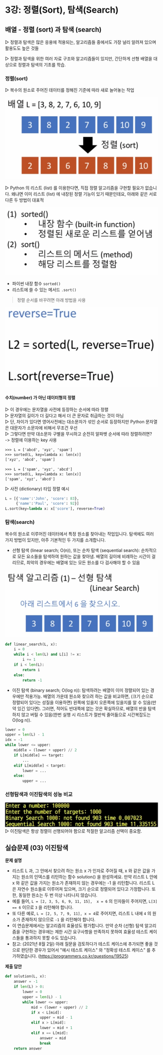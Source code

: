 # 3강: 정렬(Sort), 탐색(Search)

## 배열 - 정렬 (sort) 과 탐색 (search)
▷ 정렬과 탐색은 많은 응용에 적용되는, 알고리즘들 중에서도 가장 널리 알려져 있으며 활용도도 높은 것들

▷ 정렬과 탐색을 위한 여러 자료 구조와 알고리즘들이 있지만, 간단하게 선형 배열을 대상으로 정렬과 탐색의 기초를 학습. 


### 정렬(sort)
▷ 복수의 원소로 주어진 데이터를 정해진 기준에 따라 새로 늘어놓는 작업

![정렬](./img/Lect03/3-1.png)

▷ Python 의 리스트 (list) 를 이용한다면, 직접 정렬 알고리즘을 구현할 필요가 없습니다. 왜냐면 이미 리스트 (list) 에 내장된 정렬 기능이 있기 때문인데요, 아래와 같은 서로 다른 두 방법이 대표적

![예시](./img/Lect03/3-2.png)
- 파이썬 내장 함수 `sorted()`
- 리스트에 쓸 수 있는 메서드 `.sort()`

> 정렬 순서를 바꾸려면 아래 방법을 사용

![내림차순 정렬](./img/Lect03/3-3.png)

#### 수치(number) 가 아닌 데이터형의 정렬
▷ 이 경우에는 문자열을 사전에 등장하는 순서에 따라 정렬<br>
▷ 문자열의 길이가 더 길다고 해서 더 큰 문자로 취급하는 것이 아님<br>
▷ 단, 차이가 있다면 영어사전에는 대소문자가 섞인 순서로 등장하지만 Python 문자열은 대문자가 소문자에 비해서 무조건 우선<br>
▷ 그렇다면 만약 대소문자 구별을 무시하고 순전히 알파벳 순서에 따라 정렬하려면?<br>
-> 정렬에 이용하는 key 사용
```
>>> L = ['abcd', 'xyz', 'spam']
>>> sorted(L, key=lambda x: len(x)]
['xyz', 'abcd', 'spam']

>>> L = ['spam', 'xyz', 'abcd']
>>> sorted(L, key=lambda x: len(x)]
['spam', 'xyz', 'abcd']
```

▷ 사전 (dictionary) 타입 정렬 예시
```python
L = [{'name':'John', 'score': 83},
     {'name':'Paul', 'score': 92}]
L.sort(key=lambda x: x['score'], reverse=True)
```

### 탐색(search)
복수의 원소로 이루어진 데이터에서 특정 원소를 찾아내는 작업입니다. 탐색에도 여러 가지 방법이 있지만, 아주 기본적인 두 가지를 소개합니다.

- 선형 탐색 (linear search; O(n)), 또는 순차 탐색 (sequential search): 순차적으로 모든 요소들을 탐색하여 원하는 값을 찾아냄. 배열의 길이에 비례하는 시간이 걸리므로, 최악의 경우에는 배열에 있는 모든 원소를 다 검사해야 할 수 있음

![선형탐색](./img/Lect03/3-4.png)

```python
def linear_search(L, x):
    i = 0
    while i < len(L) and L[i] != x:
        i += 1
    if i < len(L):
        return i
    else:
        return -1
```

- 이진 탐색 (binary search; O(log n)): 탐색하려는 배열이 이미 정렬되어 있는 경우에만 적용가능. 배열의 가운데 원소와 찾으려 하는 값을 비교하면, (크기 순으로 정렬되어 있다는 성질을 이용하면) 왼쪽에 있을지 오른쪽에 있을지를 알 수 있음(만약 있긴 있다면). 그러면, 적어도 반대쪽에 없는 것은 확실하므로, 배열의 반을 탐색하지 않고 버릴 수 있음(한번 실행 시 리스트가 절반씩 줄어듦으로 시간복잡도는 O(log n)).

```python
lower = 0
upper = len(L) - 1
idx = -1
while lower <= upper:
    middle = (lower + upper) // 2
    if L[middle] == target:
        ...
    elif L[middle] < target:
        lower = ...
    else:
        upper = ...
```

### 선형탐색과 이진탐색의 성능 비교
![성능비교](./img/Lect03/3-5.png)
▷ 이진탐색은 항상 정렬이 선행되어야 함으로 적절한 알고리즘 선택이 중요함.

## 실습문제 (03) 이진탐색
**문제 설명**<br>
- 리스트 L 과, 그 안에서 찾으려 하는 원소 x 가 인자로 주어질 때, x 와 같은 값을 가지는 원소의 인덱스를 리턴하는 함수 solution() 을 완성하세요. 만약 리스트 L 안에 x 와 같은 값을 가지는 원소가 존재하지 않는 경우에는 -1 을 리턴합니다. 리스트 L 은 자연수 원소들로 이루어져 있으며, 크기 순으로 정렬되어 있다고 가정합니다. 또한, 동일한 원소는 두 번 이상 나타나지 않습니다.
- 예를 들어, `L = [2, 3, 5, 6, 9, 11, 15], 
x = 6` 의 인자들이 주어지면, `L[3] == 6` 이므로 `3` 을 리턴해야 합니다.
- 또 다른 예로, `L = [2, 5, 7, 9, 11], x = 4`로 주어지면, 리스트 L 내에 `4` 의 원소가 존재하지 않으므로 `-1` 을 리턴해야 합니다.
- 이 연습문제에서는 알고리즘의 효율성도 평가합니다. 만약 순차 (선형) 탐색 알고리즘을 구현하는 경우에는 제한 시간 요구사항을 만족하지 못하여 효율성 테스트 케이스들을 통과하지 못할 수도 있습니다.
- 참고: (2021년 8월 2일) 아래 질문을 검토하다가 테스트 케이스에 추가되면 좋을 것으로 판단한 경우가 있어서 "예시 테스트 케이스" 와 "정확성 테스트 케이스" 를 추가하였습니다.
(https://programmers.co.kr/questions/19525)

**제출 답안**<br>
```python
def solution(L, x):
    answer = -1
    if len(L) > 0:
        lower = 0
        upper = len(L) - 1
        while lower <= upper:
            mid = (lower + upper) // 2
            if x < L[mid]:
                upper = mid - 1
            elif x > L[mid]:
                lower = mid + 1
            elif x == L[mid]:
                answer = mid
                break
    return answer
```